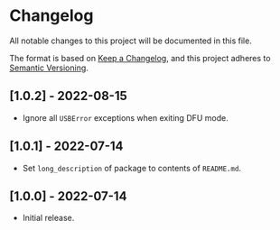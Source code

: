 # Changelog

All notable changes to this project will be documented in this file.

The format is based on [Keep a Changelog](https://keepachangelog.com/en/1.0.0/),
and this project adheres to [Semantic Versioning](https://semver.org/spec/v2.0.0.html).

## [1.0.2] - 2022-08-15

- Ignore all `USBError` exceptions when exiting DFU mode.

## [1.0.1] - 2022-07-14

- Set `long_description` of package to contents of `README.md`.

## [1.0.0] - 2022-07-14

- Initial release.
